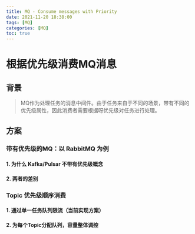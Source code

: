 ```yaml
---
title: MQ - Consume messages with Priority
date: 2021-11-20 18:38:00
tags: [MQ]
categories: [MQ]
toc: true
---
```

# 根据优先级消费MQ消息

## 背景

> MQ作为处理任务的消息中间件。由于任务来自于不同的场景，带有不同的优先级属性，因此消费者需要根据呀优先级对任务进行处理。

## 方案

### 带有优先级的MQ：以 RabbitMQ 为例
#### 1. 为什么 Kafka/Pulsar 不带有优先级概念

#### 2. 两者的差别

### Topic 优先级顺序消费
#### 1. 通过单一任务队列限流（当前实现方案）
#### 2. 为每个Topic分配队列，容量整体调控